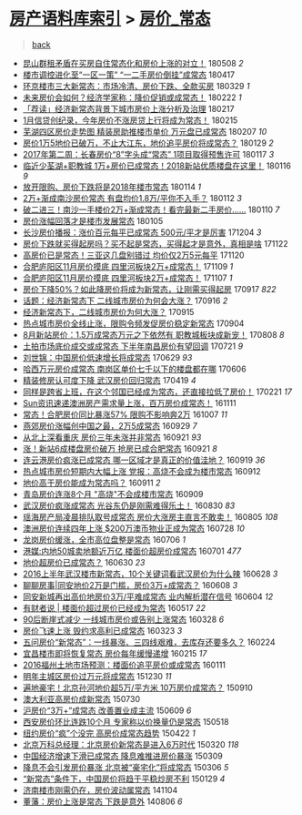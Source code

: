 [房产语料库索引](../../README.md)  > [房价_常态](房价_常态.md)
====
> [back](../README.md)

- [昆山群租矛盾在买房自住常态化和房价上涨的对立！](http://jkwz.applinzi.com/ittc/7100667918977336337.html#%E6%98%86%E5%B1%B1%E7%BE%A4%E7%A7%9F%E7%9F%9B%E7%9B%BE%E5%9C%A8%E4%B9%B0%E6%88%BF%E8%87%AA%E4%BD%8F%E5%B8%B8%E6%80%81%E5%8C%96%E5%92%8C%E6%88%BF%E4%BB%B7%E4%B8%8A%E6%B6%A8%E7%9A%84%E5%AF%B9%E7%AB%8B%EF%BC%81) 180508 *2* 
- [楼市调控进化至“一区一策” “一二手房价倒挂”成常态](http://jkwz.applinzi.com/ittc/7092978959228863499.html#%E6%A5%BC%E5%B8%82%E8%B0%83%E6%8E%A7%E8%BF%9B%E5%8C%96%E8%87%B3%E2%80%9C%E4%B8%80%E5%8C%BA%E4%B8%80%E7%AD%96%E2%80%9D+%E2%80%9C%E4%B8%80%E4%BA%8C%E6%89%8B%E6%88%BF%E4%BB%B7%E5%80%92%E6%8C%82%E2%80%9D%E6%88%90%E5%B8%B8%E6%80%81) 180417  
- [环京楼市三大新常态：市场冷清、房价下跌、全款买房](http://jkwz.applinzi.com/ittc/7086010197493679114.html#%E7%8E%AF%E4%BA%AC%E6%A5%BC%E5%B8%82%E4%B8%89%E5%A4%A7%E6%96%B0%E5%B8%B8%E6%80%81%EF%BC%9A%E5%B8%82%E5%9C%BA%E5%86%B7%E6%B8%85%E3%80%81%E6%88%BF%E4%BB%B7%E4%B8%8B%E8%B7%8C%E3%80%81%E5%85%A8%E6%AC%BE%E4%B9%B0%E6%88%BF) 180329 *1* 
- [未来房价会如何？经济学家称：降价促销或成常态！](http://jkwz.applinzi.com/ittc/7066912972431950854.html#%E6%9C%AA%E6%9D%A5%E6%88%BF%E4%BB%B7%E4%BC%9A%E5%A6%82%E4%BD%95%EF%BC%9F%E7%BB%8F%E6%B5%8E%E5%AD%A6%E5%AE%B6%E7%A7%B0%EF%BC%9A%E9%99%8D%E4%BB%B7%E4%BF%83%E9%94%80%E6%88%96%E6%88%90%E5%B8%B8%E6%80%81%EF%BC%81) 180222 *1* 
- [「荐读」经济新常态背景下城市房价上涨分析及治理](http://jkwz.applinzi.com/ittc/7071143385023120390.html#%E3%80%8C%E8%8D%90%E8%AF%BB%E3%80%8D%E7%BB%8F%E6%B5%8E%E6%96%B0%E5%B8%B8%E6%80%81%E8%83%8C%E6%99%AF%E4%B8%8B%E5%9F%8E%E5%B8%82%E6%88%BF%E4%BB%B7%E4%B8%8A%E6%B6%A8%E5%88%86%E6%9E%90%E5%8F%8A%E6%B2%BB%E7%90%86) 180217  
- [1月信贷创纪录，今年房价不涨房贷上行将成为常态！](http://jkwz.applinzi.com/ittc/7069919295037768714.html#1%E6%9C%88%E4%BF%A1%E8%B4%B7%E5%88%9B%E7%BA%AA%E5%BD%95%EF%BC%8C%E4%BB%8A%E5%B9%B4%E6%88%BF%E4%BB%B7%E4%B8%8D%E6%B6%A8%E6%88%BF%E8%B4%B7%E4%B8%8A%E8%A1%8C%E5%B0%86%E6%88%90%E4%B8%BA%E5%B8%B8%E6%80%81%EF%BC%81) 180215  
- [芜湖四区房价走势图 精装房助推楼市单价 万元盘已成常态](http://jkwz.applinzi.com/ittc/7067310408342176774.html#%E8%8A%9C%E6%B9%96%E5%9B%9B%E5%8C%BA%E6%88%BF%E4%BB%B7%E8%B5%B0%E5%8A%BF%E5%9B%BE+%E7%B2%BE%E8%A3%85%E6%88%BF%E5%8A%A9%E6%8E%A8%E6%A5%BC%E5%B8%82%E5%8D%95%E4%BB%B7+%E4%B8%87%E5%85%83%E7%9B%98%E5%B7%B2%E6%88%90%E5%B8%B8%E6%80%81) 180207 *10* 
- [房价1万5地价已破万，不止大江东，地价追平房价将成常态？](http://jkwz.applinzi.com/ittc/7064045205856977937.html#%E6%88%BF%E4%BB%B71%E4%B8%875%E5%9C%B0%E4%BB%B7%E5%B7%B2%E7%A0%B4%E4%B8%87%EF%BC%8C%E4%B8%8D%E6%AD%A2%E5%A4%A7%E6%B1%9F%E4%B8%9C%EF%BC%8C%E5%9C%B0%E4%BB%B7%E8%BF%BD%E5%B9%B3%E6%88%BF%E4%BB%B7%E5%B0%86%E6%88%90%E5%B8%B8%E6%80%81%EF%BC%9F) 180129 *2* 
- [2017年第二周：长春房价“8”字头成“常态” 1项目取得预售许可](http://jkwz.applinzi.com/ittc/7059499693942244359.html#2017%E5%B9%B4%E7%AC%AC%E4%BA%8C%E5%91%A8%EF%BC%9A%E9%95%BF%E6%98%A5%E6%88%BF%E4%BB%B7%E2%80%9C8%E2%80%9D%E5%AD%97%E5%A4%B4%E6%88%90%E2%80%9C%E5%B8%B8%E6%80%81%E2%80%9D+1%E9%A1%B9%E7%9B%AE%E5%8F%96%E5%BE%97%E9%A2%84%E5%94%AE%E8%AE%B8%E5%8F%AF) 180117 *3* 
- [临近少荃湖+职教城 1万+房价已成常态！2018新站优质楼盘在这里！](http://jkwz.applinzi.com/ittc/7059114862142030864.html#%E4%B8%B4%E8%BF%91%E5%B0%91%E8%8D%83%E6%B9%96%2B%E8%81%8C%E6%95%99%E5%9F%8E+1%E4%B8%87%2B%E6%88%BF%E4%BB%B7%E5%B7%B2%E6%88%90%E5%B8%B8%E6%80%81%EF%BC%812018%E6%96%B0%E7%AB%99%E4%BC%98%E8%B4%A8%E6%A5%BC%E7%9B%98%E5%9C%A8%E8%BF%99%E9%87%8C%EF%BC%81) 180116 *9* 
- [放开限购、房价下跌将是2018年楼市常态](http://jkwz.applinzi.com/ittc/7058542057130296336.html#%E6%94%BE%E5%BC%80%E9%99%90%E8%B4%AD%E3%80%81%E6%88%BF%E4%BB%B7%E4%B8%8B%E8%B7%8C%E5%B0%86%E6%98%AF2018%E5%B9%B4%E6%A5%BC%E5%B8%82%E5%B8%B8%E6%80%81) 180114 *1* 
- [2万+渐成南沙房价常态 有盘均价1.8万/平你不入手？](http://jkwz.applinzi.com/ittc/7057636187823408139.html#2%E4%B8%87%2B%E6%B8%90%E6%88%90%E5%8D%97%E6%B2%99%E6%88%BF%E4%BB%B7%E5%B8%B8%E6%80%81+%E6%9C%89%E7%9B%98%E5%9D%87%E4%BB%B71.8%E4%B8%87%2F%E5%B9%B3%E4%BD%A0%E4%B8%8D%E5%85%A5%E6%89%8B%EF%BC%9F) 180112 *3* 
- [破二进三！南沙一手楼价2万+渐成常态！看完最新二手房价……](http://jkwz.applinzi.com/ittc/7056887615125455879.html#%E7%A0%B4%E4%BA%8C%E8%BF%9B%E4%B8%89%EF%BC%81%E5%8D%97%E6%B2%99%E4%B8%80%E6%89%8B%E6%A5%BC%E4%BB%B72%E4%B8%87%2B%E6%B8%90%E6%88%90%E5%B8%B8%E6%80%81%EF%BC%81%E7%9C%8B%E5%AE%8C%E6%9C%80%E6%96%B0%E4%BA%8C%E6%89%8B%E6%88%BF%E4%BB%B7%E2%80%A6%E2%80%A6) 180110 *7* 
- [房价涨幅回落才是楼市发展常态](http://jkwz.applinzi.com/ittc/7055007485495084043.html#%E6%88%BF%E4%BB%B7%E6%B6%A8%E5%B9%85%E5%9B%9E%E8%90%BD%E6%89%8D%E6%98%AF%E6%A5%BC%E5%B8%82%E5%8F%91%E5%B1%95%E5%B8%B8%E6%80%81) 180105  
- [长沙房价播报：涨价百元每平已成常态 500元/平才是厉害](http://jkwz.applinzi.com/ittc/7043228713536193553.html#%E9%95%BF%E6%B2%99%E6%88%BF%E4%BB%B7%E6%92%AD%E6%8A%A5%EF%BC%9A%E6%B6%A8%E4%BB%B7%E7%99%BE%E5%85%83%E6%AF%8F%E5%B9%B3%E5%B7%B2%E6%88%90%E5%B8%B8%E6%80%81+500%E5%85%83%2F%E5%B9%B3%E6%89%8D%E6%98%AF%E5%8E%89%E5%AE%B3) 171204 *3* 
- [房价下跌就买得起房吗？买不起是常态，买得起才是意外，真相是啥](http://jkwz.applinzi.com/ittc/7038718719847564304.html#%E6%88%BF%E4%BB%B7%E4%B8%8B%E8%B7%8C%E5%B0%B1%E4%B9%B0%E5%BE%97%E8%B5%B7%E6%88%BF%E5%90%97%EF%BC%9F%E4%B9%B0%E4%B8%8D%E8%B5%B7%E6%98%AF%E5%B8%B8%E6%80%81%EF%BC%8C%E4%B9%B0%E5%BE%97%E8%B5%B7%E6%89%8D%E6%98%AF%E6%84%8F%E5%A4%96%EF%BC%8C%E7%9C%9F%E7%9B%B8%E6%98%AF%E5%95%A5) 171122  
- [高房价已是常态！三亚这几盘别错过 均价仅2万5元每平](http://jkwz.applinzi.com/ittc/7037986702679868432.html#%E9%AB%98%E6%88%BF%E4%BB%B7%E5%B7%B2%E6%98%AF%E5%B8%B8%E6%80%81%EF%BC%81%E4%B8%89%E4%BA%9A%E8%BF%99%E5%87%A0%E7%9B%98%E5%88%AB%E9%94%99%E8%BF%87+%E5%9D%87%E4%BB%B7%E4%BB%852%E4%B8%875%E5%85%83%E6%AF%8F%E5%B9%B3) 171120  
- [合肥庐阳区11月房价摸底 四里河板块2万+成常态！](http://jkwz.applinzi.com/ittc/7034082757930648593.html#%E5%90%88%E8%82%A5%E5%BA%90%E9%98%B3%E5%8C%BA11%E6%9C%88%E6%88%BF%E4%BB%B7%E6%91%B8%E5%BA%95+%E5%9B%9B%E9%87%8C%E6%B2%B3%E6%9D%BF%E5%9D%972%E4%B8%87%2B%E6%88%90%E5%B8%B8%E6%80%81%EF%BC%81) 171109 *1* 
- [合肥庐阳区11月房价摸底 四里河板块2万+成常态！](http://jkwz.applinzi.com/ittc/7032983907807527952.html#%E5%90%88%E8%82%A5%E5%BA%90%E9%98%B3%E5%8C%BA11%E6%9C%88%E6%88%BF%E4%BB%B7%E6%91%B8%E5%BA%95+%E5%9B%9B%E9%87%8C%E6%B2%B3%E6%9D%BF%E5%9D%972%E4%B8%87%2B%E6%88%90%E5%B8%B8%E6%80%81%EF%BC%81) 171107 *1* 
- [房价下降50%？如此降房价将成为新常态，让刚需买得起房](http://jkwz.applinzi.com/ittc/7014383996757345297.html#%E6%88%BF%E4%BB%B7%E4%B8%8B%E9%99%8D50%25%EF%BC%9F%E5%A6%82%E6%AD%A4%E9%99%8D%E6%88%BF%E4%BB%B7%E5%B0%86%E6%88%90%E4%B8%BA%E6%96%B0%E5%B8%B8%E6%80%81%EF%BC%8C%E8%AE%A9%E5%88%9A%E9%9C%80%E4%B9%B0%E5%BE%97%E8%B5%B7%E6%88%BF) 170917 *822* 
- [话题：经济新常态下 二线城市房价为何会大涨？](http://jkwz.applinzi.com/ittc/7013836697291457553.html#%E8%AF%9D%E9%A2%98%EF%BC%9A%E7%BB%8F%E6%B5%8E%E6%96%B0%E5%B8%B8%E6%80%81%E4%B8%8B+%E4%BA%8C%E7%BA%BF%E5%9F%8E%E5%B8%82%E6%88%BF%E4%BB%B7%E4%B8%BA%E4%BD%95%E4%BC%9A%E5%A4%A7%E6%B6%A8%EF%BC%9F) 170916 *2* 
- [经济新常态下，二线城市房价为何大涨？](http://jkwz.applinzi.com/ittc/7013331158434317072.html#%E7%BB%8F%E6%B5%8E%E6%96%B0%E5%B8%B8%E6%80%81%E4%B8%8B%EF%BC%8C%E4%BA%8C%E7%BA%BF%E5%9F%8E%E5%B8%82%E6%88%BF%E4%BB%B7%E4%B8%BA%E4%BD%95%E5%A4%A7%E6%B6%A8%EF%BC%9F) 170915  
- [热点城市房价全线止涨，限购令频发促房价稳定新常态](http://jkwz.applinzi.com/ittc/7009453970412798992.html#%E7%83%AD%E7%82%B9%E5%9F%8E%E5%B8%82%E6%88%BF%E4%BB%B7%E5%85%A8%E7%BA%BF%E6%AD%A2%E6%B6%A8%EF%BC%8C%E9%99%90%E8%B4%AD%E4%BB%A4%E9%A2%91%E5%8F%91%E4%BF%83%E6%88%BF%E4%BB%B7%E7%A8%B3%E5%AE%9A%E6%96%B0%E5%B8%B8%E6%80%81) 170904  
- [8月新站房价：1.5万成常态万元之下依然有 职教城板块成新宠！](http://jkwz.applinzi.com/ittc/6999214272952140816.html#8%E6%9C%88%E6%96%B0%E7%AB%99%E6%88%BF%E4%BB%B7%EF%BC%9A1.5%E4%B8%87%E6%88%90%E5%B8%B8%E6%80%81%E4%B8%87%E5%85%83%E4%B9%8B%E4%B8%8B%E4%BE%9D%E7%84%B6%E6%9C%89+%E8%81%8C%E6%95%99%E5%9F%8E%E6%9D%BF%E5%9D%97%E6%88%90%E6%96%B0%E5%AE%A0%EF%BC%81) 170808 *8* 
- [土拍市场底价成交或成常态 下半年南昌房价有望回调](http://jkwz.applinzi.com/ittc/6992811802474578960.html#%E5%9C%9F%E6%8B%8D%E5%B8%82%E5%9C%BA%E5%BA%95%E4%BB%B7%E6%88%90%E4%BA%A4%E6%88%96%E6%88%90%E5%B8%B8%E6%80%81+%E4%B8%8B%E5%8D%8A%E5%B9%B4%E5%8D%97%E6%98%8C%E6%88%BF%E4%BB%B7%E6%9C%89%E6%9C%9B%E5%9B%9E%E8%B0%83) 170721 *9* 
- [刘世锦：中国房价低速增长将成常态](http://jkwz.applinzi.com/ittc/6984509435211678725.html#%E5%88%98%E4%B8%96%E9%94%A6%EF%BC%9A%E4%B8%AD%E5%9B%BD%E6%88%BF%E4%BB%B7%E4%BD%8E%E9%80%9F%E5%A2%9E%E9%95%BF%E5%B0%86%E6%88%90%E5%B8%B8%E6%80%81) 170629 *93* 
- [哈西万元房价成常态 南岗区单价七千以下的楼盘都在哪](http://jkwz.applinzi.com/ittc/6975992942907884548.html#%E5%93%88%E8%A5%BF%E4%B8%87%E5%85%83%E6%88%BF%E4%BB%B7%E6%88%90%E5%B8%B8%E6%80%81+%E5%8D%97%E5%B2%97%E5%8C%BA%E5%8D%95%E4%BB%B7%E4%B8%83%E5%8D%83%E4%BB%A5%E4%B8%8B%E7%9A%84%E6%A5%BC%E7%9B%98%E9%83%BD%E5%9C%A8%E5%93%AA) 170606  
- [精装修房认可度下降 武汉房价回归常态](http://jkwz.applinzi.com/ittc/6958178666835084292.html#%E7%B2%BE%E8%A3%85%E4%BF%AE%E6%88%BF%E8%AE%A4%E5%8F%AF%E5%BA%A6%E4%B8%8B%E9%99%8D+%E6%AD%A6%E6%B1%89%E6%88%BF%E4%BB%B7%E5%9B%9E%E5%BD%92%E5%B8%B8%E6%80%81) 170419 *4* 
- [同样是跨省上班，在这个邻国已经成为常态，还直接拉低了房价！](http://jkwz.applinzi.com/ittc/6937025900561564677.html#%E5%90%8C%E6%A0%B7%E6%98%AF%E8%B7%A8%E7%9C%81%E4%B8%8A%E7%8F%AD%EF%BC%8C%E5%9C%A8%E8%BF%99%E4%B8%AA%E9%82%BB%E5%9B%BD%E5%B7%B2%E7%BB%8F%E6%88%90%E4%B8%BA%E5%B8%B8%E6%80%81%EF%BC%8C%E8%BF%98%E7%9B%B4%E6%8E%A5%E6%8B%89%E4%BD%8E%E4%BA%86%E6%88%BF%E4%BB%B7%EF%BC%81) 170221 *17* 
- [Sun资讯速递澳洲房产需求量上涨，百万房价成常态！](http://jkwz.applinzi.com/ittc/6899302095257076741.html#Sun%E8%B5%84%E8%AE%AF%E9%80%9F%E9%80%92%E6%BE%B3%E6%B4%B2%E6%88%BF%E4%BA%A7%E9%9C%80%E6%B1%82%E9%87%8F%E4%B8%8A%E6%B6%A8%EF%BC%8C%E7%99%BE%E4%B8%87%E6%88%BF%E4%BB%B7%E6%88%90%E5%B8%B8%E6%80%81%EF%BC%81) 161111  
- [常态！合肥房价同比暴涨57%  限购不影响奔2万](http://jkwz.applinzi.com/ittc/6886213222297764868.html#%E5%B8%B8%E6%80%81%EF%BC%81%E5%90%88%E8%82%A5%E6%88%BF%E4%BB%B7%E5%90%8C%E6%AF%94%E6%9A%B4%E6%B6%A857%25++%E9%99%90%E8%B4%AD%E4%B8%8D%E5%BD%B1%E5%93%8D%E5%A5%942%E4%B8%87) 161007 *11* 
- [燕郊房价涨幅创中国之最，2万5成常态](http://jkwz.applinzi.com/ittc/6883245359584773125.html#%E7%87%95%E9%83%8A%E6%88%BF%E4%BB%B7%E6%B6%A8%E5%B9%85%E5%88%9B%E4%B8%AD%E5%9B%BD%E4%B9%8B%E6%9C%80%EF%BC%8C2%E4%B8%875%E6%88%90%E5%B8%B8%E6%80%81) 160929 *7* 
- [从北上深看重庆  房价三年未涨并非常态](http://jkwz.applinzi.com/ittc/6880280064582747141.html#%E4%BB%8E%E5%8C%97%E4%B8%8A%E6%B7%B1%E7%9C%8B%E9%87%8D%E5%BA%86++%E6%88%BF%E4%BB%B7%E4%B8%89%E5%B9%B4%E6%9C%AA%E6%B6%A8%E5%B9%B6%E9%9D%9E%E5%B8%B8%E6%80%81) 160921 *93* 
- [涨！新站6成楼盘房价破万 抢房已成合肥常态](http://jkwz.applinzi.com/ittc/6880276047219655684.html#%E6%B6%A8%EF%BC%81%E6%96%B0%E7%AB%996%E6%88%90%E6%A5%BC%E7%9B%98%E6%88%BF%E4%BB%B7%E7%A0%B4%E4%B8%87+%E6%8A%A2%E6%88%BF%E5%B7%B2%E6%88%90%E5%90%88%E8%82%A5%E5%B8%B8%E6%80%81) 160921 *8* 
- [连云港房价疯涨已成常态 哪一区域才是真正的价值洼地？](http://jkwz.applinzi.com/ittc/6879428535982228484.html#%E8%BF%9E%E4%BA%91%E6%B8%AF%E6%88%BF%E4%BB%B7%E7%96%AF%E6%B6%A8%E5%B7%B2%E6%88%90%E5%B8%B8%E6%80%81+%E5%93%AA%E4%B8%80%E5%8C%BA%E5%9F%9F%E6%89%8D%E6%98%AF%E7%9C%9F%E6%AD%A3%E7%9A%84%E4%BB%B7%E5%80%BC%E6%B4%BC%E5%9C%B0%EF%BC%9F) 160919 *36* 
- [热点城市房价短期内大幅上涨 党报：高烧不会成为楼市常态](http://jkwz.applinzi.com/ittc/6876885820211987460.html#%E7%83%AD%E7%82%B9%E5%9F%8E%E5%B8%82%E6%88%BF%E4%BB%B7%E7%9F%AD%E6%9C%9F%E5%86%85%E5%A4%A7%E5%B9%85%E4%B8%8A%E6%B6%A8+%E5%85%9A%E6%8A%A5%EF%BC%9A%E9%AB%98%E7%83%A7%E4%B8%8D%E4%BC%9A%E6%88%90%E4%B8%BA%E6%A5%BC%E5%B8%82%E5%B8%B8%E6%80%81) 160912  
- [地价高于房价能成为常态吗？](http://jkwz.applinzi.com/ittc/6876397830968706052.html#%E5%9C%B0%E4%BB%B7%E9%AB%98%E4%BA%8E%E6%88%BF%E4%BB%B7%E8%83%BD%E6%88%90%E4%B8%BA%E5%B8%B8%E6%80%81%E5%90%97%EF%BC%9F) 160911 *2* 
- [青岛房价连涨8个月 &quot;高烧&quot;不会成楼市常态](http://jkwz.applinzi.com/ittc/6875780658647008261.html#%E9%9D%92%E5%B2%9B%E6%88%BF%E4%BB%B7%E8%BF%9E%E6%B6%A88%E4%B8%AA%E6%9C%88+%26quot%3B%E9%AB%98%E7%83%A7%26quot%3B%E4%B8%8D%E4%BC%9A%E6%88%90%E6%A5%BC%E5%B8%82%E5%B8%B8%E6%80%81) 160909  
- [武汉房价疯涨成常态 光谷东仍是刚需难得乐土！](http://jkwz.applinzi.com/ittc/6872071030075556869.html#%E6%AD%A6%E6%B1%89%E6%88%BF%E4%BB%B7%E7%96%AF%E6%B6%A8%E6%88%90%E5%B8%B8%E6%80%81+%E5%85%89%E8%B0%B7%E4%B8%9C%E4%BB%8D%E6%98%AF%E5%88%9A%E9%9C%80%E9%9A%BE%E5%BE%97%E4%B9%90%E5%9C%9F%EF%BC%81) 160830 *83* 
- [瑶海房产局凌晨排队取号成常态 房价大涨房主直言不敢卖！](http://jkwz.applinzi.com/ittc/6862937111354934277.html#%E7%91%B6%E6%B5%B7%E6%88%BF%E4%BA%A7%E5%B1%80%E5%87%8C%E6%99%A8%E6%8E%92%E9%98%9F%E5%8F%96%E5%8F%B7%E6%88%90%E5%B8%B8%E6%80%81+%E6%88%BF%E4%BB%B7%E5%A4%A7%E6%B6%A8%E6%88%BF%E4%B8%BB%E7%9B%B4%E8%A8%80%E4%B8%8D%E6%95%A2%E5%8D%96%EF%BC%81) 160805 *108* 
- [澳洲房价连续四年上涨  $200万澳币物业正成为常态](http://jkwz.applinzi.com/ittc/6859908480592512005.html#%E6%BE%B3%E6%B4%B2%E6%88%BF%E4%BB%B7%E8%BF%9E%E7%BB%AD%E5%9B%9B%E5%B9%B4%E4%B8%8A%E6%B6%A8++%24200%E4%B8%87%E6%BE%B3%E5%B8%81%E7%89%A9%E4%B8%9A%E6%AD%A3%E6%88%90%E4%B8%BA%E5%B8%B8%E6%80%81) 160728 *10* 
- [龙岗房价缓涨，全市高位盘整是常态](http://jkwz.applinzi.com/ittc/6851748014947042309.html#%E9%BE%99%E5%B2%97%E6%88%BF%E4%BB%B7%E7%BC%93%E6%B6%A8%EF%BC%8C%E5%85%A8%E5%B8%82%E9%AB%98%E4%BD%8D%E7%9B%98%E6%95%B4%E6%98%AF%E5%B8%B8%E6%80%81) 160706 *1* 
- [港媒:内地50城卖地额近万亿 楼面价超房价成常态](http://jkwz.applinzi.com/ittc/6849826726200476677.html#%E6%B8%AF%E5%AA%92%3A%E5%86%85%E5%9C%B050%E5%9F%8E%E5%8D%96%E5%9C%B0%E9%A2%9D%E8%BF%91%E4%B8%87%E4%BA%BF+%E6%A5%BC%E9%9D%A2%E4%BB%B7%E8%B6%85%E6%88%BF%E4%BB%B7%E6%88%90%E5%B8%B8%E6%80%81) 160701 *477* 
- [地价超房价已成常态？](http://jkwz.applinzi.com/ittc/6849350830339408900.html#%E5%9C%B0%E4%BB%B7%E8%B6%85%E6%88%BF%E4%BB%B7%E5%B7%B2%E6%88%90%E5%B8%B8%E6%80%81%EF%BC%9F) 160630 *23* 
- [2016上半年武汉楼市新常态，10个关键词看武汉房价为什么辣](http://jkwz.applinzi.com/ittc/6848698165137769477.html#2016%E4%B8%8A%E5%8D%8A%E5%B9%B4%E6%AD%A6%E6%B1%89%E6%A5%BC%E5%B8%82%E6%96%B0%E5%B8%B8%E6%80%81%EF%BC%8C10%E4%B8%AA%E5%85%B3%E9%94%AE%E8%AF%8D%E7%9C%8B%E6%AD%A6%E6%B1%89%E6%88%BF%E4%BB%B7%E4%B8%BA%E4%BB%80%E4%B9%88%E8%BE%A3) 160628 *3* 
- [聊聊房事|同安地价2万是门槛，房价3万+成常态？](http://jkwz.applinzi.com/ittc/6841279423630017540.html#%E8%81%8A%E8%81%8A%E6%88%BF%E4%BA%8B%7C%E5%90%8C%E5%AE%89%E5%9C%B0%E4%BB%B72%E4%B8%87%E6%98%AF%E9%97%A8%E6%A7%9B%EF%BC%8C%E6%88%BF%E4%BB%B73%E4%B8%87%2B%E6%88%90%E5%B8%B8%E6%80%81%EF%BC%9F) 160608 *3* 
- [同安新城再出高价地房价3万/平难成常态 业内解析潜在信号](http://jkwz.applinzi.com/ittc/6839808013908837380.html#%E5%90%8C%E5%AE%89%E6%96%B0%E5%9F%8E%E5%86%8D%E5%87%BA%E9%AB%98%E4%BB%B7%E5%9C%B0%E6%88%BF%E4%BB%B73%E4%B8%87%2F%E5%B9%B3%E9%9A%BE%E6%88%90%E5%B8%B8%E6%80%81+%E4%B8%9A%E5%86%85%E8%A7%A3%E6%9E%90%E6%BD%9C%E5%9C%A8%E4%BF%A1%E5%8F%B7) 160604 *12* 
- [有财者说 | 楼面价超过房价已经成为常态](http://jkwz.applinzi.com/ittc/6833125786923844612.html#%E6%9C%89%E8%B4%A2%E8%80%85%E8%AF%B4+%7C+%E6%A5%BC%E9%9D%A2%E4%BB%B7%E8%B6%85%E8%BF%87%E6%88%BF%E4%BB%B7%E5%B7%B2%E7%BB%8F%E6%88%90%E4%B8%BA%E5%B8%B8%E6%80%81) 160517 *22* 
- [90后断崖式减少 一线城市房价或告别上涨常态](http://jkwz.applinzi.com/ittc/6814575110895698948.html#90%E5%90%8E%E6%96%AD%E5%B4%96%E5%BC%8F%E5%87%8F%E5%B0%91+%E4%B8%80%E7%BA%BF%E5%9F%8E%E5%B8%82%E6%88%BF%E4%BB%B7%E6%88%96%E5%91%8A%E5%88%AB%E4%B8%8A%E6%B6%A8%E5%B8%B8%E6%80%81) 160328 *6* 
- [房价飞速上涨   毁约求高利已成常态](http://jkwz.applinzi.com/ittc/6812888845829800964.html#%E6%88%BF%E4%BB%B7%E9%A3%9E%E9%80%9F%E4%B8%8A%E6%B6%A8+++%E6%AF%81%E7%BA%A6%E6%B1%82%E9%AB%98%E5%88%A9%E5%B7%B2%E6%88%90%E5%B8%B8%E6%80%81) 160323 *3* 
- [五问房价“新常态”：一线暴涨、三四线艰难，去库存还要多久？](http://jkwz.applinzi.com/ittc/6802409714172298245.html#%E4%BA%94%E9%97%AE%E6%88%BF%E4%BB%B7%E2%80%9C%E6%96%B0%E5%B8%B8%E6%80%81%E2%80%9D%EF%BC%9A%E4%B8%80%E7%BA%BF%E6%9A%B4%E6%B6%A8%E3%80%81%E4%B8%89%E5%9B%9B%E7%BA%BF%E8%89%B0%E9%9A%BE%EF%BC%8C%E5%8E%BB%E5%BA%93%E5%AD%98%E8%BF%98%E8%A6%81%E5%A4%9A%E4%B9%85%EF%BC%9F) 160224  
- [宜昌楼市即将恢复常态 房价每年缓慢递增](http://jkwz.applinzi.com/ittc/6798980914881250308.html#%E5%AE%9C%E6%98%8C%E6%A5%BC%E5%B8%82%E5%8D%B3%E5%B0%86%E6%81%A2%E5%A4%8D%E5%B8%B8%E6%80%81+%E6%88%BF%E4%BB%B7%E6%AF%8F%E5%B9%B4%E7%BC%93%E6%85%A2%E9%80%92%E5%A2%9E) 160215 *17* 
- [2016福州土地市场预测：楼面价追平房价或成常态](http://jkwz.applinzi.com/ittc/6786091892613841924.html#2016%E7%A6%8F%E5%B7%9E%E5%9C%9F%E5%9C%B0%E5%B8%82%E5%9C%BA%E9%A2%84%E6%B5%8B%EF%BC%9A%E6%A5%BC%E9%9D%A2%E4%BB%B7%E8%BF%BD%E5%B9%B3%E6%88%BF%E4%BB%B7%E6%88%96%E6%88%90%E5%B8%B8%E6%80%81) 160111  
- [明年主城区房价过万元将成常态](http://jkwz.applinzi.com/ittc/6781513418276357125.html#%E6%98%8E%E5%B9%B4%E4%B8%BB%E5%9F%8E%E5%8C%BA%E6%88%BF%E4%BB%B7%E8%BF%87%E4%B8%87%E5%85%83%E5%B0%86%E6%88%90%E5%B8%B8%E6%80%81) 151230 *11* 
- [遍地豪宅！北京孙河地价超5万/平方米 10万房价成常态？](http://jkwz.applinzi.com/ittc/6740526940424356869.html#%E9%81%8D%E5%9C%B0%E8%B1%AA%E5%AE%85%EF%BC%81%E5%8C%97%E4%BA%AC%E5%AD%99%E6%B2%B3%E5%9C%B0%E4%BB%B7%E8%B6%855%E4%B8%87%2F%E5%B9%B3%E6%96%B9%E7%B1%B3+10%E4%B8%87%E6%88%BF%E4%BB%B7%E6%88%90%E5%B8%B8%E6%80%81%EF%BC%9F) 150910  
- [澳大利亚高房价成新常态](http://jkwz.applinzi.com/ittc/547650615471747693.html#%E6%BE%B3%E5%A4%A7%E5%88%A9%E4%BA%9A%E9%AB%98%E6%88%BF%E4%BB%B7%E6%88%90%E6%96%B0%E5%B8%B8%E6%80%81) 150730  
- [沪房价“3万+”成常态 改善置业成主流](http://jkwz.applinzi.com/ittc/547650611421979246.html#%E6%B2%AA%E6%88%BF%E4%BB%B7%E2%80%9C3%E4%B8%87%2B%E2%80%9D%E6%88%90%E5%B8%B8%E6%80%81+%E6%94%B9%E5%96%84%E7%BD%AE%E4%B8%9A%E6%88%90%E4%B8%BB%E6%B5%81) 150609 *6* 
- [西安房价环比连跌10个月 专家称以价换量仍是常态](http://jkwz.applinzi.com/ittc/547650611410269631.html#%E8%A5%BF%E5%AE%89%E6%88%BF%E4%BB%B7%E7%8E%AF%E6%AF%94%E8%BF%9E%E8%B7%8C10%E4%B8%AA%E6%9C%88+%E4%B8%93%E5%AE%B6%E7%A7%B0%E4%BB%A5%E4%BB%B7%E6%8D%A2%E9%87%8F%E4%BB%8D%E6%98%AF%E5%B8%B8%E6%80%81) 150518  
- [纽约房价“疯”个没完 高房价成常态趋势](http://jkwz.applinzi.com/ittc/547650611408412937.html#%E7%BA%BD%E7%BA%A6%E6%88%BF%E4%BB%B7%E2%80%9C%E7%96%AF%E2%80%9D%E4%B8%AA%E6%B2%A1%E5%AE%8C+%E9%AB%98%E6%88%BF%E4%BB%B7%E6%88%90%E5%B8%B8%E6%80%81%E8%B6%8B%E5%8A%BF) 150422 *1* 
- [北京万科总经理：北京房价新常态是进入6万时代](http://jkwz.applinzi.com/ittc/547650611397524488.html#%E5%8C%97%E4%BA%AC%E4%B8%87%E7%A7%91%E6%80%BB%E7%BB%8F%E7%90%86%EF%BC%9A%E5%8C%97%E4%BA%AC%E6%88%BF%E4%BB%B7%E6%96%B0%E5%B8%B8%E6%80%81%E6%98%AF%E8%BF%9B%E5%85%A56%E4%B8%87%E6%97%B6%E4%BB%A3) 150320 *118* 
- [中国经济增速下滑已成常态 降息难推进房价暴涨](http://jkwz.applinzi.com/ittc/547650611392791742.html#%E4%B8%AD%E5%9B%BD%E7%BB%8F%E6%B5%8E%E5%A2%9E%E9%80%9F%E4%B8%8B%E6%BB%91%E5%B7%B2%E6%88%90%E5%B8%B8%E6%80%81+%E9%99%8D%E6%81%AF%E9%9A%BE%E6%8E%A8%E8%BF%9B%E6%88%BF%E4%BB%B7%E6%9A%B4%E6%B6%A8) 150309  
- [降息不会引发房价暴涨 北京被“豪宅化”将成常态](http://jkwz.applinzi.com/ittc/547650611395996508.html#%E9%99%8D%E6%81%AF%E4%B8%8D%E4%BC%9A%E5%BC%95%E5%8F%91%E6%88%BF%E4%BB%B7%E6%9A%B4%E6%B6%A8+%E5%8C%97%E4%BA%AC%E8%A2%AB%E2%80%9C%E8%B1%AA%E5%AE%85%E5%8C%96%E2%80%9D%E5%B0%86%E6%88%90%E5%B8%B8%E6%80%81) 150306 *5* 
- [“新常态”条件下，中国房价将趋于平稳炒房不利](http://jkwz.applinzi.com/ittc/547650611389163123.html#%E2%80%9C%E6%96%B0%E5%B8%B8%E6%80%81%E2%80%9D%E6%9D%A1%E4%BB%B6%E4%B8%8B%EF%BC%8C%E4%B8%AD%E5%9B%BD%E6%88%BF%E4%BB%B7%E5%B0%86%E8%B6%8B%E4%BA%8E%E5%B9%B3%E7%A8%B3%E7%82%92%E6%88%BF%E4%B8%8D%E5%88%A9) 150129 *4* 
- [济南楼市刚需仍在，房价波动属常态](http://jkwz.applinzi.com/ittc/547650611378341850.html#%E6%B5%8E%E5%8D%97%E6%A5%BC%E5%B8%82%E5%88%9A%E9%9C%80%E4%BB%8D%E5%9C%A8%EF%BC%8C%E6%88%BF%E4%BB%B7%E6%B3%A2%E5%8A%A8%E5%B1%9E%E5%B8%B8%E6%80%81) 141104  
- [董藩：房价上涨是常态 下跌是意外](http://jkwz.applinzi.com/ittc/547650611371542944.html#%E8%91%A3%E8%97%A9%EF%BC%9A%E6%88%BF%E4%BB%B7%E4%B8%8A%E6%B6%A8%E6%98%AF%E5%B8%B8%E6%80%81+%E4%B8%8B%E8%B7%8C%E6%98%AF%E6%84%8F%E5%A4%96) 140806 *6* 
